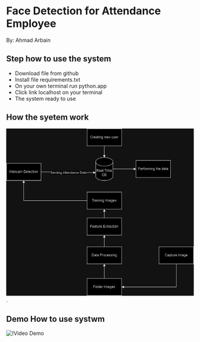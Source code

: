 # **Face Detection for Attendance Employee**

<p> By: Ahmad Arbain

## Step how to use the system
- Download file from github
- Install file requirements.txt
- On your own terminal run python.app
- Click link localhost on your terminal
- The system ready to use

## How the syetem work
![Illustration system](/Asset/Asset1.drawio.png).

## Demo How to use systwm
![!Video Demo]()

   

